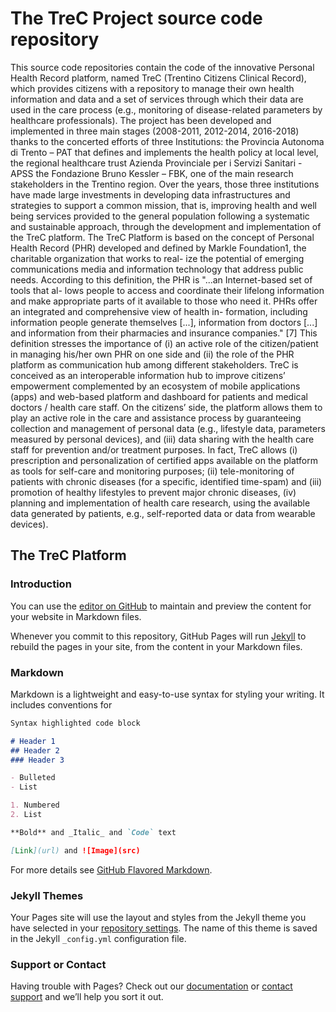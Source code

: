 # The TreC Project source code repository
This source code repositories contain the code of the innovative Personal Health Record platform, named TreC (Trentino Citizens Clinical Record), which provides citizens with a repository to manage their own health information and data and a set of services through which their data are used in the care process (e.g., monitoring of disease-related parameters by healthcare professionals). The project has been developed and implemented in three main stages (2008-2011, 2012-2014, 2016-2018) thanks to the concerted efforts of three Institutions: the Provincia Autonoma di Trento – PAT that defines and implements the health policy at local level, the regional healthcare trust Azienda Provinciale per i Servizi Sanitari - APSS the Fondazione Bruno Kessler – FBK, one of the main research stakeholders in the Trentino region. Over the years, those three institutions have made large investments in developing data infrastructures and strategies to support a common mission, that is, improving health and well being services provided to the general population following a systematic and sustainable approach, through the development and implementation of the TreC platform.
The TreC Platform is based on the concept of Personal Health Record (PHR) developed and defined by Markle Foundation1, the charitable organization that works to real- ize the potential of emerging communications media and information technology that address public needs. According to this definition, the PHR is "...an Internet-based set of tools that al- lows people to access and coordinate their lifelong information and make appropriate parts of it available to those who need it. PHRs offer an integrated and comprehensive view of health in- formation, including information people generate themselves [...], information from doctors [...] and information from their pharmacies and insurance companies." [7] This definition stresses the importance of (i) an active role of the citizen/patient in managing his/her own PHR on one side and (ii) the role of the PHR platform as communication hub among different stakeholders. 
TreC is conceived as an interoperable information hub to improve citizens’ empowerment complemented by an ecosystem of mobile applications (apps) and web-based platform and dashboard for patients and medical doctors / health care staff. On the citizens’ side, the platform allows them to play an active role in the care and assistance process by guaranteeing collection and management of personal data (e.g., lifestyle data, parameters measured by personal devices), and (iii) data sharing with the health care staff for prevention and/or treatment purposes. In fact, TreC allows (i) prescription and personalization of certified apps available on the platform as tools for self-care and monitoring purposes; (ii) tele-monitoring of patients with chronic diseases (for a specific, identified time-spam) and (iii) promotion of healthy lifestyles to prevent major chronic diseases, (iv) planning and implementation of health care research, using the available data generated by patients, e.g., self-reported data or data from wearable devices).

## The TreC Platform
### Introduction

You can use the [editor on GitHub](https://github.com/fbk-hwb/fbk-hwb.github.io/edit/main/index.md) to maintain and preview the content for your website in Markdown files.

Whenever you commit to this repository, GitHub Pages will run [Jekyll](https://jekyllrb.com/) to rebuild the pages in your site, from the content in your Markdown files.

### Markdown

Markdown is a lightweight and easy-to-use syntax for styling your writing. It includes conventions for

```markdown
Syntax highlighted code block

# Header 1
## Header 2
### Header 3

- Bulleted
- List

1. Numbered
2. List

**Bold** and _Italic_ and `Code` text

[Link](url) and ![Image](src)
```

For more details see [GitHub Flavored Markdown](https://guides.github.com/features/mastering-markdown/).

### Jekyll Themes

Your Pages site will use the layout and styles from the Jekyll theme you have selected in your [repository settings](https://github.com/fbk-hwb/fbk-hwb.github.io/settings/pages). The name of this theme is saved in the Jekyll `_config.yml` configuration file.

### Support or Contact

Having trouble with Pages? Check out our [documentation](https://docs.github.com/categories/github-pages-basics/) or [contact support](https://support.github.com/contact) and we’ll help you sort it out.
